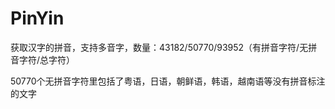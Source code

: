 # PinYin
获取汉字的拼音，支持多音字，数量：43182/50770/93952（有拼音字符/无拼音字符/总字符）

50770个无拼音字符里包括了粤语，日语，朝鲜语，韩语，越南语等没有拼音标注的文字

